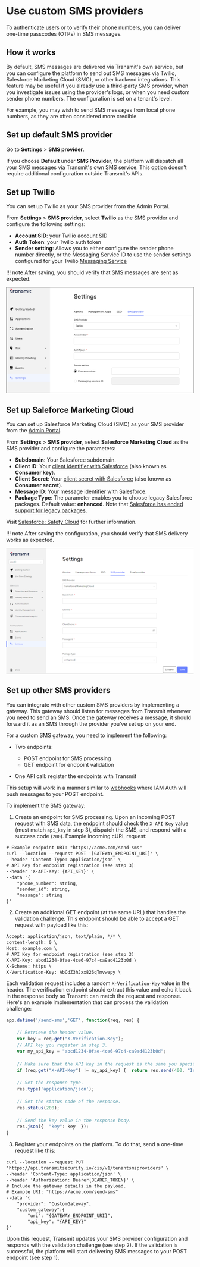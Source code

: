 # Use custom SMS providers

To authenticate users or to verify their phone numbers, you can deliver one-time passcodes (OTPs) in SMS messages.  

## How it works  

By default, SMS messages are delivered via Transmit's own service, but you can configure the platform to send out SMS messages via Twilio, Salesforce Marketing Cloud (SMC), or other backend integrations. This feature may be useful if you already use a third-party SMS provider, when you investigate issues using the provider's logs, or when you need custom sender phone numbers. The configuration is set on a tenant's level.  

For example, you may wish to send SMS messages from local phone numbers, as they are often considered more credible.  

## Set up default SMS provider  

Go to **Settings** > **SMS provider**.  

If you choose **Default** under **SMS Provider**, the platform will dispatch all your SMS messages via Transmit's own SMS service. This option doesn't require additional configuration outside Transmit's APIs.  

## Set up Twilio

You can set up Twilio as your SMS provider from the Admin Portal. 

From **Settings** > **SMS provider**, select **Twilio** as the SMS provider and configure the following settings:
- **Account SID**: your Twilio account SID
- **Auth Token**: your Twilio auth token
- **Sender setting**: Allows you to either configure the sender phone number directly, or the Messaging Service ID to use the sender settings configured for your Twilio [Messaging Service](https://www.twilio.com/docs/messaging/services)

!!! note
    After saving, you should verify that SMS messages are sent as expected.

![](../assets/img/sms_provider_twilio.png)  

## Set up Saleforce Marketing Cloud

You can set up Salesforce Marketing Cloud (SMC) as your SMS provider from the [Admin Portal](https://portal.transmitsecurity.io/).  

From **Settings** > **SMS provider**, select **Salesforce Marketing Cloud** as the SMS provider and configure the parameters:  

- **Subdomain**: Your Salesforce subdomain.  
- **Client ID**: Your [client identifier with Salesforce](https://help.salesforce.com/s/articleView?id=sf.remoteaccess_oauth_client_credentials_flow.htm&type=5) (also known as **Consumer key**).  
- **Client Secret**: Your [client secret with Salesforce](https://help.salesforce.com/s/articleView?id=sf.remoteaccess_oauth_client_credentials_flow.htm&type=5) (also known as **Consumer secret**).  
- **Message ID**: Your message identifier with Salesforce.  
- **Package Type**: The parameter enables you to choose legacy Salesforce packages. Default value: **enhanced**. Note that [Salesforce has ended support for legacy packages](https://help.salesforce.com/s/articleView?id=000380904&type=1).  

Visit [Salesforce: Safety Cloud](https://help.salesforce.com/s/articleView?id=sf.safety_cloud_and_marketing_cloud.htm&type=5) for further information. 

!!! note
    After saving the configuration, you should verify that SMS delivery works as expected.  

![](../assets/img/sms_provider_salesforce.png)  

## Set up other SMS providers  

You can integrate with other custom SMS providers by implementing a gateway. This gateway should listen for messages from Transmit whenever you need to send an SMS. Once the gateway receives a message, it should forward it as an SMS through the provider you've set up on your end.

For a custom SMS gateway, you need to implement the following: 

- Two endpoints:  

    * POST endpoint for SMS processing  
    * GET endpoint for endpoint validation  
    
- One API call: register the endpoints with Transmit  

This setup will work in a manner similar to [webhooks]() where IAM Auth will push messages to your POST endpoint.  

To implement the SMS gateway:  

1. Create an endpoint for SMS processing. Upon an incoming POST request with SMS data, the endpoint should check the `X-API-Key` value (must match `api_key` in step 3), dispatch the SMS, and respond with a success code (`200`). Example incoming cURL request:  

```shell
# Example endpoint URI: "https://acme.com/send-sms"
curl --location --request POST '[GATEWAY_ENDPOINT_URI]' \ 
--header 'Content-Type: application/json' \ 
# API Key for endpoint registration (see step 3)  
--header 'X-API-Key: {API_KEY}' \ 
--data '{
    "phone_number": string,
    "sender_id": string,
    "message": string
}'
```  
2. Create an additional GET endpoint (at the same URL) that handles the validation challenge. This endpoint should be able to accept a GET request with payload like this: 

```shell
Accept: application/json, text/plain, */* \
content-length: 0 \
Host: example.com \
# API Key for endpoint registration (see step 3)
X-API-Key: abcd1234-0fae-4ce6-97c4-ca9ad4123b0d \ 
X-Scheme: https \
X-Verification-Key: AbCdZ3hJxx826qTmvwepy \
```  
Each validation request includes a random `X-Verification-Key` value in the header. The verification endpoint should extract this value and echo it back in the response body so Transmit can match the request and response.  
Here's an example implementation that can process the validation challenge:  

```js
app.define('/send-sms','GET', function(req, res) {

    // Retrieve the header value.
    var key = req.get("X-Verification-Key");
    // API key you register in step 3. 
    var my_api_key = "abcd1234-0fae-4ce6-97c4-ca9ad4123b0d";

    // Make sure that the API key in the request is the same you specify in step 3.
    if (req.get("X-API-Key") != my_api_key) {  return res.send(400, "Invalid request"); }

    // Set the response type.  
    res.type('application/json');

    // Set the status code of the response.
    res.status(200);

    // Send the key value in the response body. 
    res.json({  "key": key  });
}
```

3. Register your endpoints on the platform. To do that, send a one-time request like this:    

```shell
curl --location --request PUT 'https://api.transmitsecurity.io/cis/v1/tenantsmsproviders' \
--header 'Content-Type: application/json' \
--header 'Authorization: Bearer{BEARER_TOKEN}' \
# Include the gateway details in the payload. 
# Example URI: "https://acme.com/send-sms"
--data '{
    "provider": "CustomGateway",
    "custom_gateway":{
        "uri": "{GATEWAY_ENDPOINT_URI}", 
        "api_key": "{API_KEY}" 
}'
```

Upon this request, Transmit updates your SMS provider configuration and responds with the validation challenge (see step 2). If the validation is successful, the platform will start delivering SMS messages to your POST endpoint (see step 1).  